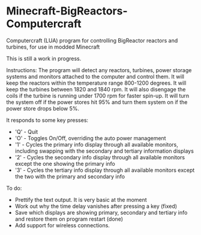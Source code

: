 # Minecraft-BigReactors-Computercraft
Computercraft (LUA) program for controlling BigReactor reactors and turbines, for use in modded Minecraft

This is still a work in progress.

Instructions:
The program will detect any reactors, turbines, power storage systems and monitors attached to the computer and control them.
It will keep the reactors within the temperature range 800-1200 degrees.
It will keep the turbines between 1820 and 1840 rpm. It will also disengage the coils if the turbine is running under 1700 rpm for faster spin-up.
It will turn the system off if the power stores hit 95% and turn them system on if the power store drops below 5%.

It responds to some key presses:
- 'Q' - Quit
- 'O' - Toggles On/Off, overriding the auto power management
- '1' - Cycles the primary info display through all available monitors, including swapping with the secondary and tertiary information displays
- '2' - Cycles the secondary info display through all available monitors except the one showing the primary info
- '3' - Cycles the tertiary info display through all available monitors except the two with the primary and secondary info

To do:
- Prettify the text output. It is very basic at the moment
- Work out why the time delay vanishes after pressing a key (fixed)
- Save which displays are showing primary, secondary and tertiary info and restore them on program restart (done)
- Add support for wireless connections.
